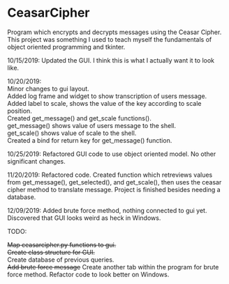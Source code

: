 # CeasarCipher
Program which encrypts and decrypts messages using the Ceasar Cipher. This project was something I used to teach myself the fundamentals of object oriented programming and tkinter.

10/15/2019: Updated the GUI. I think this is what I actually want it to look like.

10/20/2019:  
Minor changes to gui layout.  
Added log frame and widget to show transcription of users message.  
Added label to scale, shows the value of the key according to scale position.  
Created get_message() and get_scale functions().  
get_message() shows value of users message to the shell.  
get_scale() shows value of scale to the shell.  
Created a bind for return key for get_message() function. 

10/25/2019:
Refactored GUI code to use object oriented model. No other significant changes.

11/20/2019:
Refactored code.
Created function which retreviews values from get_message(), get_selected(), and get_scale(), then uses the ceasar cipher method to translate message. Project is finished besides needing a database.

12/09/2019:
Added brute force method, nothing connected to gui yet.  
Discovered that GUI looks weird as heck in Windows.  

TODO:

~~Map ceasarcipher.py functions to gui.~~  
~~Create class structure for GUI.~~   
Create database of previous queries.    
~~Add brute force message~~
Create another tab within the program for brute force method.
Refactor code to look better on Windows.  

